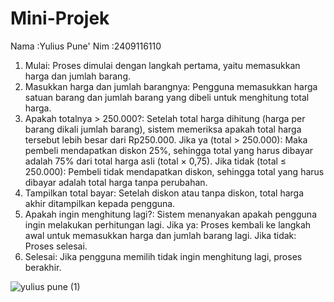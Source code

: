 # Mini-Projek
Nama  :Yulius Pune'
Nim   :2409116110
1. Mulai: Proses dimulai dengan langkah pertama, yaitu memasukkan harga dan jumlah barang.
2. Masukkan harga dan jumlah barangnya: Pengguna memasukkan harga satuan barang dan jumlah barang yang dibeli untuk menghitung total harga.
3. Apakah totalnya > 250.000?: Setelah total harga dihitung (harga per barang dikali jumlah barang), sistem memeriksa apakah total harga tersebut lebih besar dari Rp250.000.
Jika ya (total > 250.000): Maka pembeli mendapatkan diskon 25%, sehingga total yang harus dibayar adalah 75% dari total harga asli (total × 0,75).
Jika tidak (total ≤ 250.000): Pembeli tidak mendapatkan diskon, sehingga total yang harus dibayar adalah total harga tanpa perubahan.
4. Tampilkan total bayar: Setelah diskon atau tanpa diskon, total harga akhir ditampilkan kepada pengguna.
5. Apakah ingin menghitung lagi?: Sistem menanyakan apakah pengguna ingin melakukan perhitungan lagi.
Jika ya: Proses kembali ke langkah awal untuk memasukkan harga dan jumlah barang lagi.
Jika tidak: Proses selesai.
6. Selesai: Jika pengguna memilih tidak ingin menghitung lagi, proses berakhir.



   
 ![yulius pune (1)](https://github.com/user-attachments/assets/b8158ac4-4c0a-4331-9046-4996ccb248a6)
